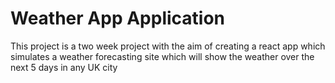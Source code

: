 # Weather App Application

This project is a two week project with the aim of creating a react app which simulates a weather forecasting site which will show the weather over the next 5 days in any UK city
